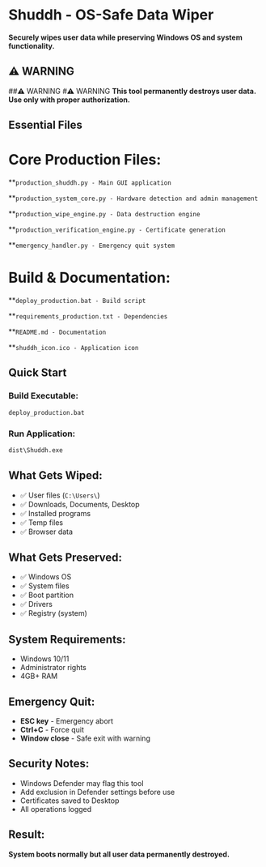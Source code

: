 # Shuddh - OS-Safe Data Wiper

**Securely wipes user data while preserving Windows OS and system functionality.**

## ⚠️ WARNING
##⚠️ WARNING
#⚠️ WARNING
**This tool permanently destroys user data. Use only with proper authorization.**

## Essential Files

# Core Production Files:
**`production_shuddh.py - Main GUI application`

**`production_system_core.py - Hardware detection and admin management`

**`production_wipe_engine.py - Data destruction engine`

**`production_verification_engine.py - Certificate generation`

**`emergency_handler.py - Emergency quit system`

# Build & Documentation:
**`deploy_production.bat - Build script`

**`requirements_production.txt - Dependencies`

**`README.md - Documentation`

**`shuddh_icon.ico - Application icon`

## Quick Start

### Build Executable:
```cmd
deploy_production.bat
```

### Run Application:
```cmd
dist\Shuddh.exe
```

## What Gets Wiped:
- ✅ User files (`C:\Users\`)
- ✅ Downloads, Documents, Desktop
- ✅ Installed programs
- ✅ Temp files
- ✅ Browser data

## What Gets Preserved:
- ✅ Windows OS
- ✅ System files
- ✅ Boot partition
- ✅ Drivers
- ✅ Registry (system)

## System Requirements:
- Windows 10/11
- Administrator rights
- 4GB+ RAM

## Emergency Quit:
- **ESC key** - Emergency abort
- **Ctrl+C** - Force quit
- **Window close** - Safe exit with warning

## Security Notes:
- Windows Defender may flag this tool
- Add exclusion in Defender settings before use
- Certificates saved to Desktop
- All operations logged

## Result:
**System boots normally but all user data permanently destroyed.**
